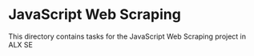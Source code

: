 # JavaScript Web Scraping

This directory contains tasks for the JavaScript Web Scraping project in ALX SE
